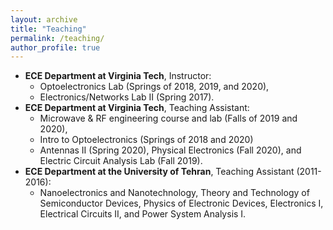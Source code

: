 ```yaml
---
layout: archive
title: "Teaching"
permalink: /teaching/
author_profile: true
---
```


* **ECE Department at Virginia Tech**, Instructor:
  * Optoelectronics Lab (Springs of 2018, 2019, and 2020), 
  * Electronics/Networks Lab II (Spring 2017).
* **ECE Department at Virginia Tech**, Teaching Assistant:
  * Microwave & RF engineering course and lab (Falls of 2019 and 2020), 
  * Intro to Optoelectronics (Springs of 2018 and 2020)
  * Antennas II (Spring 2020), Physical Electronics (Fall 2020), and Electric Circuit Analysis Lab (Fall 2019).
* **ECE Department at the University of Tehran**, Teaching Assistant (2011-2016):
  * Nanoelectronics and Nanotechnology, Theory and Technology of Semiconductor Devices, Physics of Electronic Devices, Electronics I, Electrical Circuits II, and Power System Analysis I.
